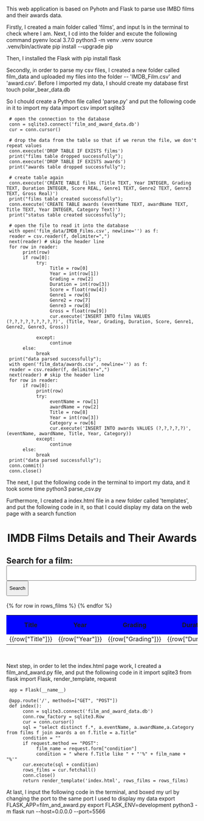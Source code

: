 This web application is based on Pyhotn and Flask to parse use IMBD films and their awards data.

Firstly, I created a main folder called 'films', and input ls in the terminal to check where I am. Next, I cd into the folder and excute the following command
     pyenv local 3.7.0
     python3 -m venv .venv
     source .venv/bin/activate
     pip install --upgrade pip

Then, I installed the Flask with
     pip install flask

Secondly, in order to parse my csv files, I created a new folder called film_data and uploaded my files into the folder -- 'IMDB_Film.csv' and 'award.csv'. Before I imported my
data, I should create my database first
     touch polar_bear_data.db

So I chould create a Python file called 'parse.py' and put the following code in it to import my data
     import csv
     import sqlite3

     # open the connection to the database
     conn = sqlite3.connect('film_and_award_data.db')
     cur = conn.cursor()

     # drop the data from the table so that if we rerun the file, we don't repeat values
     conn.execute('DROP TABLE IF EXISTS films')
     print("films table dropped successfully");
     conn.execute('DROP TABLE IF EXISTS awards')
     print("awards table dropped successfully");

     # create table again
     conn.execute('CREATE TABLE films (Title TEXT, Year INTEGER, Grading TEXT, Duration INTEGER, Score REAL, Genre1 TEXT, Genre2 TEXT, Genre3 TEXT, Gross Real)')
     print("films table created successfully");
     conn.execute('CREATE TABLE awards (eventName TEXT, awardName TEXT, Title TEXT, Year INTEGER, Category Text)')
     print("status table created successfully");

     # open the file to read it into the database
     with open('film_data/IMDB_Films.csv', newline='') as f:
     reader = csv.reader(f, delimiter=",")
     next(reader) # skip the header line
     for row in reader:
          print(row)
          if row[0]: 
               try:
                    Title = row[0]
                    Year = int(row[1])
                    Grading = row[2]
                    Duration = int(row[3])
                    Score = float(row[4])
                    Genre1 = row[6]
                    Genre2 = row[7]
                    Genre3 = row[8]
                    Gross = float(row[9])
                    cur.execute('INSERT INTO films VALUES (?,?,?,?,?,?,?,?,?)', (Title, Year, Grading, Duration, Score, Genre1, Genre2, Genre3, Gross))
                    
               except:
                    continue
          else:
               break
     print("data parsed successfully");
     with open('film_data/awards.csv', newline='') as f:
     reader = csv.reader(f, delimiter=",")
     next(reader) # skip the header line
     for row in reader:
          if row[0]: 
               print(row)
               try:
                    eventName = row[1]
                    awardName = row[2]
                    Title = row[8]
                    Year = int(row[3])
                    Category = row[6]
                    cur.execute('INSERT INTO awards VALUES (?,?,?,?,?)', (eventName, awardName, Title, Year, Category))
               except:
                    continue  
          else:
               break
     print("data parsed successfully");
     conn.commit()
     conn.close()

The next, I put the following code in the terminal to import my data, and it took some time
     python3 parse_csv.py

Furthermore, I created a index.html file in a new folder called 'templates', and put the following code in it, so that I could display my data on the web page with a search function
     <html>
          <head>
               <title>Films and Their Award Details</title>
          </head>
               <style>
                    table th{width:50px;height:50px;background:blue;}
               </style>
          <body>
               <h1 align="center">IMDB Films Details and Their Awards</h1>
               <form action="/" method="post">
                    <h2>Search for a film:
                         <input type="text" name='condition' style="width:500px;height:40px;"/>
                         <input type="submit" value="Search" style="height:40px;">
                    </h2>
               </form>
               <table>
                    <tr>
                         <th style="width:500px" align="center">Title</th>
                         <th style="width:100px" align="center">Year</th>
                         <th style="width:100px" align="center">Grading</th>
                         <th style="width:100px" align="center">Duration</th>
                         <th style="width:100px" align="center">Score</th>
                         <th style="width:100px" align="center">Genre1</th>
                         <th style="width:100px" align="center">Genre2</th>
                         <th style="width:100px" align="center">Genre3</th>
                         <th style="width:100px" align="center">Gross</th>
                         <th style="width:100px" align="center">Event</th>
                         <th style="width:100px" align="center">Award</th>
                         <th style="width:100px" align="center">Category</th>
                    </tr>
                    {% for row in rows_films %}
                    <tr>
                         <td align="center">{{row["Title"]}}</td>
                         <td align="center">{{row["Year"]}}</td>
                         <td align="center">{{row["Grading"]}}</td>
                         <td align="center">{{row["Duration"]}}</td>
                         <td align="center">{{row["Score"]}}</td>
                         <td align="center">{{row["Genre1"]}}</td>
                         <td align="center">{{row["Genre2"]}}</td>
                         <td align="center">{{row["Genre3"]}}</td>
                         <td align="center">{{row["Gross"]}}</td>
                         <td align="center">{{row["eventName"]}}</td>
                         <td align="center">{{row["awardName"]}}</td>
                         <td align="center">{{row["Category"]}}</td>
                    </tr>
                    {% endfor %}
               </table>  
          </body>
          </html>
     
Next step, in order to let the index.html page work, I created a film_and_award.py file, and put the following code in it
     import sqlite3
     from flask import Flask, render_template, request

     app = Flask(__name__)

     @app.route('/', methods=["GET", "POST"])
     def index():
          conn = sqlite3.connect('film_and_award_data.db')
          conn.row_factory = sqlite3.Row
          cur = conn.cursor()
          sql = "select distinct f.*, a.eventName, a.awardName,a.Category from films f join awards a on f.Title = a.Title"
          condition = ""
          if request.method == "POST":
               film_name = request.form["condition"]
               condition = " where f.Title like " + "'%" + film_name + "%'"
          cur.execute(sql + condition)
          rows_films = cur.fetchall()
          conn.close()
          return render_template('index.html', rows_films = rows_films)

At last, I input the following code in the terminal, and boxed my url by changing the port to the same port I used to display my data
     export FLASK_APP=film_and_award.py
     export FLASK_ENV=development
     python3 -m flask run --host=0.0.0.0 --port=5566